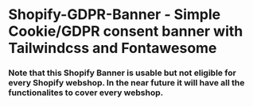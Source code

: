 # Shopify-GDPR-Banner - Simple Cookie/GDPR consent banner with Tailwindcss and Fontawesome

### Note that this Shopify Banner is usable but not eligible for every Shopify webshop. In the near future it will have all the functionalites to cover every webshop.

